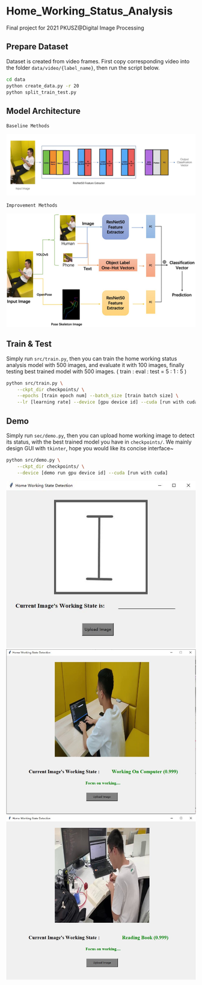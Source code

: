 # Home_Working_Status_Analysis

Final project for 2021 PKUSZ@Digital Image Processing



## Prepare Dataset

Dataset is created from video frames. First copy corresponding video into the folder `data/video/{label_name}`, then run the script below.

```bash
cd data
python create_data.py -r 20
python split_train_test.py
```



## Model Architecture

`Baseline Methods`

<div align=center><img src="./imgs/2.jpg"></div>

`Improvement Methods`

<div align=center><img src="./imgs/5.jpg"></div>



## Train & Test

Simply run `src/train.py`, then you can train the home working status analysis model with 500 images, and evaluate it with 100 images, finally testing best trained model with 500 images. ( train : eval : test = 5 : 1 : 5 )

```bash
python src/train.py \
	--ckpt_dir checkpoints/ \
    --epochs [train epoch num] --batch_size [train batch size] \
    --lr [learning rate] --device [gpu device id] --cuda [run with cuda]
```



## Demo

Simply run `sec/demo.py`, then you can upload home working image to detect its status, with the best trained model you have in `checkpoints/`. We mainly design GUI with `tkinter`, hope you would like its concise interface~

```bash
python src/demo.py \
	--ckpt_dir checkpoints/ \
	--device [demo run gpu device id] --cuda [run with cuda]
```

<div align=center><img src="./imgs/1.jpg"></div>

<div align=center><img src="./imgs/3.jpg"></div>

<div align=center><img src="./imgs/4.jpg"></div>

